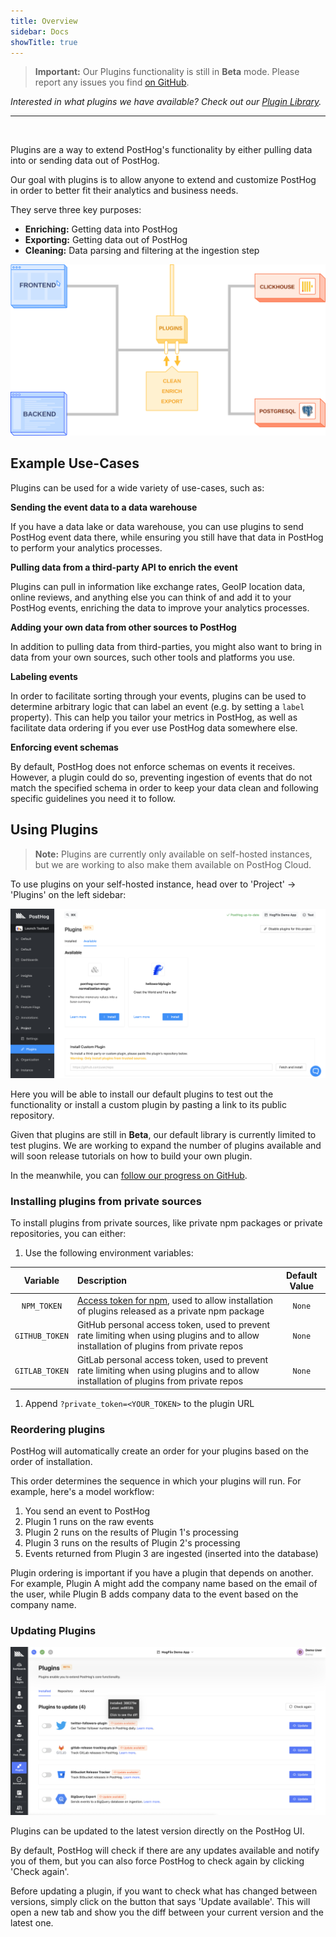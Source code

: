 ```yaml
---
title: Overview
sidebar: Docs
showTitle: true
---
```


> **Important:** Our Plugins functionality is still in **Beta** mode. Please report any issues you find [on GitHub](https://github.com/PostHog/posthog/issues). 

_Interested in what plugins we have available? Check out our [Plugin Library](/plugins)._

<hr /><br />

Plugins are a way to extend PostHog's functionality by either pulling data into or sending data out of PostHog. 

Our goal with plugins is to allow anyone to extend and customize PostHog in order to better fit their analytics and business needs. 

They serve three key purposes:

- **Enriching:** Getting data into PostHog
- **Exporting:** Getting data out of PostHog
- **Cleaning:** Data parsing and filtering at the ingestion step

![Plugins Diagram](../images/../../images/plugins-diagram.svg)

## Example Use-Cases

Plugins can be used for a wide variety of use-cases, such as:

**Sending the event data to a data warehouse**

If you have a data lake or data warehouse, you can use plugins to send PostHog event data there, while ensuring you still have that data in PostHog to perform your analytics processes.

**Pulling data from a third-party API to enrich the event**

Plugins can pull in information like exchange rates, GeoIP location data, online reviews, and anything else you can think of and add it to your PostHog events, enriching the data to improve your analytics processes.
 
**Adding your own data from other sources to PostHog**

In addition to pulling data from third-parties, you might also want to bring in data from your own sources, such other tools and platforms you use. 

**Labeling events**

In order to facilitate sorting through your events, plugins can be used to determine arbitrary logic that can label an event (e.g. by setting a `label` property). This can help you tailor your metrics in PostHog, as well as facilitate data ordering if you ever use PostHog data somewhere else.

**Enforcing event schemas**

By default, PostHog does not enforce schemas on events it receives. However, a plugin could do so, preventing ingestion of events that do not match the specified schema in order to keep your data clean and following specific guidelines you need it to follow.

## Using Plugins

> **Note:** Plugins are currently only available on self-hosted instances, but we are working to also make them available on PostHog Cloud.

To use plugins on your self-hosted instance, head over to 'Project' -> 'Plugins' on the left sidebar:

![Plugins Screenshot](../../images/blog/array/plugins.png)

Here you will be able to install our default plugins to test out the functionality or install a custom plugin by pasting a link to its public repository. 

Given that plugins are still in **Beta**, our default library is currently limited to test plugins. We are working to expand the number of plugins available and will soon release tutorials on how to build your own plugin. 

In the meanwhile, you can [follow our progress on GitHub](https://github.com/PostHog/posthog/issues/1896).

### Installing plugins from private sources

To install plugins from private sources, like private npm packages or private repositories, you can either:

1. Use the following environment variables:

| Variable                   | Description                           | Default Value         |
| :------------------------: | :------------------------------------ | :-------------------: |
| `NPM_TOKEN`| [Access token for npm](https://docs.npmjs.com/about-access-tokens), used to allow installation of plugins released as a private npm package                                 | `None`
| `GITHUB_TOKEN`| GitHub personal access token, used to prevent rate limiting when using plugins and to allow installation of plugins from private repos                      | `None`
| `GITLAB_TOKEN`| GitLab personal access token, used to prevent rate limiting when using plugins and to allow installation of plugins from private repos                      | `None`


1. Append `?private_token=<YOUR_TOKEN>` to the plugin URL

### Reordering plugins

PostHog will automatically create an order for your plugins based on the order of installation.

This order determines the sequence in which your plugins will run. For example, here's a model workflow:

1. You send an event to PostHog
2. Plugin 1 runs on the raw events
3. Plugin 2 runs on the results of Plugin 1's processing
4. Plugin 3 runs on the results of Plugin 2's processing
5. Events returned from Plugin 3 are ingested (inserted into the database)

Plugin ordering is important if you have a plugin that depends on another. For example, Plugin A might add the company name based on the email of the user, while Plugin B adds company data to the event based on the company name.
### Updating Plugins

![Plugins Update Screenshot](../../images/plugin-update.png)

Plugins can be updated to the latest version directly on the PostHog UI.

By default, PostHog will check if there are any updates available and notify you of them, but you can also force PostHog to check again by clicking 'Check again'.

Before updating a plugin, if you want to check what has changed between versions, simply click on the button that says 'Update available'. This will open a new tab and show you the diff between your current version and the latest one. 